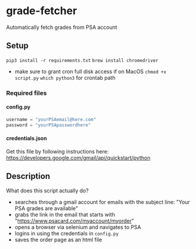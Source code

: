 # grade-fetcher
Automatically fetch grades from PSA account

## Setup

`pip3 install -r requirements.txt`
`brew install chromedriver`
* make sure to grant cron full disk access if on MacOS
`chmod +x script.py`
`which python3` for crontab path

### Required files
#### config.py
```Python
username = "yourPSAemail@here.com"
password = "yourPSApasswordhere"
```
#### credentials.json
Get this file by following instructions here: https://developers.google.com/gmail/api/quickstart/python

## Description
What does this script actually do?
* searches through a gmail account for emails with the subject line: "Your PSA grades are available"
* grabs the link in the email that starts with "https://www.psacard.com/myaccount/myorder"
* opens a browser via selenium and navigates to PSA
* logins in using the credentials in `config.py`
* saves the order page as an html file
